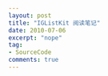 ```yaml
---
layout: post
title: "IGListKit 阅读笔记"
date: 2010-07-06
excerpt: "nope"
tag:
- SourceCode
comments: true
---
```



